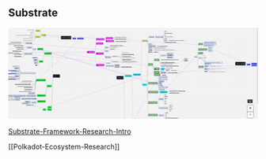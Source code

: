 
## Substrate

![Graph](../../assets/attachments/substrate-minmap.jpg)

[Substrate-Framework-Research-Intro](substrate-polka-kus/substrate-framework-research-intro.md)

[[Polkadot-Ecosystem-Research]]

